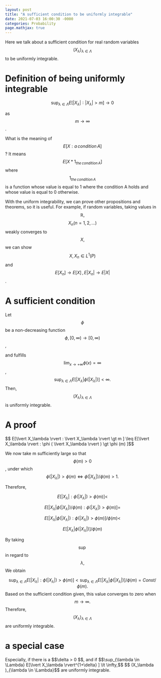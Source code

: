 ```yaml
---
layout: post
title: "A sufficient condition to be uniformly integrable"
date: 2021-07-03 16:00:30 -0000
categories: Probability
page.mathjax: true
---
```

Here we talk about a sufficient condition for real random variables $$ (X_\lambda )_{\lambda \in \Lambda}$$ to be uniformly integrable.

<h1>Definition of being uniformly integrable</h1>

$$ \sup_{\lambda \in \Lambda} E[\lvert X_\lambda \rvert : \lvert X_\lambda \rvert \gt m ] \longrightarrow 0$$

as $$m \longrightarrow \infty $$.

What is the meaning of $$E[X: a \, condition  \, A]$$? It means $$E[X*1_{the \, condition \, A}]$$ where $$1_{the \, condition \, A}$$ is a function whose value is equal to 1 where the condition A holds and whose value is equal to 0 otherwise.

With the uniform integrability, we can prove other propositions and theorems, so it is useful. For example, if random variables, taking values in $$\mathbb{R},$$ $$ X_n (n=1,2,...)$$ weakly converges to $$X,$$ we can show $$X, X_n \in L^1(P)$$ and $$E[X_n] \longrightarrow E[X]\, , E \lvert X_n \rvert \longrightarrow E \lvert X \rvert $$.



<h1>A sufficient condition</h1>

Let $$\phi$$ be a non-decreasing function $$ \phi, [0, \infty) \to [0, \infty)$$,

and fulfills  $$ \lim_{x \to +\infty} \phi(x) =\infty$$, $$\sup_{\lambda \in \Lambda}E[\lvert X_\lambda \rvert \phi (\lvert X_\lambda \rvert) ] \lt \infty. $$ Then, $$ (X_\lambda )_{\lambda \in \Lambda}$$ is uniformly integrable.

<h1>A proof</h1>
$$ E[\lvert X_\lambda \rvert : \lvert X_\lambda \rvert \gt m ] \leq E[\lvert X_\lambda \rvert : \phi ( \lvert X_\lambda \rvert ) \gt \phi (m) ]$$

We now take m sufficiently large so that $$ \phi(m) \gt 0$$, under which $$\phi ( \lvert X_\lambda \rvert ) \gt \phi (m) \Leftrightarrow \phi ( \lvert X_\lambda \rvert ) / \phi (m) > 1. $$

Therefore, 

$$E[\lvert X_\lambda \rvert : \phi ( \lvert X_\lambda \rvert ) \gt \phi (m) ] \lt $$

$$E[\lvert X_\lambda \rvert \phi ( \lvert X_\lambda \rvert ) / \phi (m): \phi ( \lvert X_\lambda \rvert ) \gt \phi (m) ] =$$

$$E[\lvert X_\lambda \rvert \phi ( \lvert X_\lambda \rvert ): \phi ( \lvert X_\lambda \rvert ) \gt \phi (m) ]/ \phi(m) \lt$$

$$E[\lvert X_\lambda \rvert \phi ( \lvert X_\lambda \rvert )]/ \phi(m)$$

By taking $$\sup$$ in regard to $$\lambda,$$ We obtain

$$\sup_{\lambda \in \Lambda}E[\lvert X_\lambda \rvert : \phi ( \lvert X_\lambda \rvert ) \gt \phi (m) ] \lt \sup_{\lambda \in \Lambda} E[\lvert X_\lambda \rvert \phi ( \lvert X_\lambda \rvert )]/ \phi(m) = Const / \phi(m).$$
Based on the sufficient condition given, this value converges to zero when $$ m \longrightarrow \infty.$$ Therefore,$$ (X_\lambda )_{\lambda \in \Lambda}$$ are uniformly integrable.

<h1>a special case</h1>
Especially, if there is a $$\delta > 0 $$, and if $$\sup_{\lambda \in \Lambda} E[\lvert X_\lambda \rvert^{1+\delta} ] \lt \infty,$$ $$ (X_\lambda )_{\lambda \in \Lambda}$$ are uniformly integrable.